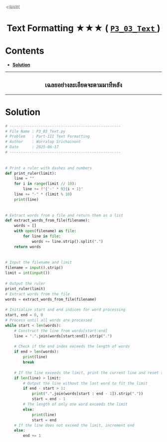 <p align="left">
  <a href="../README.md">
    <img src="../../Z99-OTHERS/00-common/00-back.png" style="width:10%">
  </a>
</p>

<div align="center">
  <h1>
    Text Formatting ★★★ (
      <a href="https://drive.google.com/file/d/1QGJZXr-JWt5Q5TsxwuGSbMgivmjtX_z_/view?usp=drive_link">
        <code>P3_03_Text</code>
      </a>
    )
  </h1>
</div>

# Contents

-   [**Solution**](#solution)

---

<div align="center">
  <h2>เฉลยอย่างละเอียดจะตามมาทีหลัง</h2>
</div>

---

# Solution

```python
# --------------------------------------------------
# File Name : P3_03_Text.py
# Problem   : Part-III Text Formatting
# Author    : Worralop Srichainont
# Date      : 2025-06-17
# --------------------------------------------------


# Print a ruler with dashes and numbers
def print_ruler(limit):
    line = ""
    for i in range(limit // 10):
        line += f"{'-' * 9}{i + 1}"
    line += "-" * (limit % 10)
    print(line)


# Extract words from a file and return them as a list
def extract_words_from_file(filename):
    words = []
    with open(filename) as file:
        for line in file:
            words += line.strip().split(".")
    return words


# Input the filename and limit
filename = input().strip()
limit = int(input())

# Output the ruler
print_ruler(limit)
# Extract words from the file
words = extract_words_from_file(filename)

# Initialize start and end indices for word processing
start, end = 0, 0
# Process until all words are processed
while start < len(words):
    # Construct the line from words[start:end]
    line = ".".join(words[start:end]).strip(".")

    # Check if the end index exceeds the length of words
    if end > len(words):
        print(line)
        break

    # If the line exceeds the limit, print the current line and reset start
    if len(line) > limit:
        # Output the line without the last word to fit the limit
        if end - start > 1:
            print(".".join(words[start : end - 1]).strip("."))
            start = end - 1
        # The length of only one word exceeds the limit
        else:
            print(line)
            start = end
    # If the line does not exceed the limit, increment end
    else:
        end += 1
```
